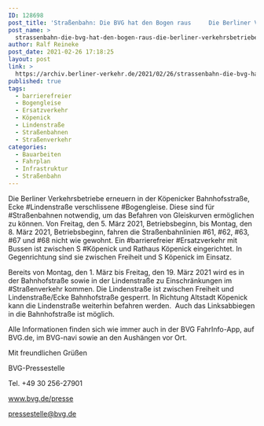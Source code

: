 ```yaml
---
ID: 128698
post_title: 'Straßenbahn: Die BVG hat den Bogen raus     Die Berliner Verkehrsbetriebe erneuern in der Köpenicker Bahnhofsstraße, Ecke Lindenstraße verschlissene Bogengleise. aus BVG'
post_name: >
  strassenbahn-die-bvg-hat-den-bogen-raus-die-berliner-verkehrsbetriebe-erneuern-in-der-koepenicker-bahnhofsstrasse-ecke-lindenstrasse-verschlissene-bogengleise-aus-bvg
author: Ralf Reineke
post_date: 2021-02-26 17:18:25
layout: post
link: >
  https://archiv.berliner-verkehr.de/2021/02/26/strassenbahn-die-bvg-hat-den-bogen-raus-die-berliner-verkehrsbetriebe-erneuern-in-der-koepenicker-bahnhofsstrasse-ecke-lindenstrasse-verschlissene-bogengleise-aus-bvg/
published: true
tags:
  - barrierefreier
  - Bogengleise
  - Ersatzverkehr
  - Köpenick
  - Lindenstraße
  - Straßenbahnen
  - Straßenverkehr
categories:
  - Bauarbeiten
  - Fahrplan
  - Infrastruktur
  - Straßenbahn
---
```

<p style="font-weight: 400;">Die Berliner Verkehrsbetriebe erneuern in der Köpenicker Bahnhofsstraße, Ecke #Lindenstraße verschlissene #Bogengleise. Diese sind für #Straßenbahnen notwendig, um das Befahren von Gleiskurven ermöglichen zu können. Von Freitag, den 5. März 2021, Betriebsbeginn, bis Montag, den 8. März 2021, Betriebsbeginn, fahren die Straßenbahnlinien #61, #62, #63, #67 und #68 nicht wie gewohnt. Ein #barrierefreier #Ersatzverkehr mit Bussen ist zwischen S #Köpenick und Rathaus Köpenick eingerichtet. In Gegenrichtung sind sie zwischen Freiheit und S Köpenick im Einsatz.</p>
<p style="font-weight: 400;">Bereits von Montag, den 1. März bis Freitag, den 19. März 2021 wird es in der Bahnhofstraße sowie in der Lindenstraße zu Einschränkungen im #Straßenverkehr kommen. Die Lindenstraße ist zwischen Freiheit und Lindenstraße/Ecke Bahnhofstraße gesperrt. In Richtung Altstadt Köpenick kann die Lindenstraße weiterhin befahren werden.  Auch das Linksabbiegen in die Bahnhofstraße ist möglich.</p>
<p style="font-weight: 400;">Alle Informationen finden sich wie immer auch in der BVG FahrInfo-App, auf BVG.de, im BVG-navi sowie an den Aushängen vor Ort.</p>
<p style="font-weight: 400;">Mit freundlichen Grüßen</p>
<p style="font-weight: 400;">BVG-Pressestelle</p>
<p style="font-weight: 400;">Tel. +49 30 256-27901</p>
<p style="font-weight: 400;"><a href="http://www.bvg.de/presse" data-saferedirecturl="https://www.google.com/url?q=http://www.bvg.de/presse&amp;source=gmail&amp;ust=1614863365124000&amp;usg=AFQjCNHJo0-toi1ysE3FCIr_qIxvCV6Svw">www.bvg.de/presse</a></p>
<p style="font-weight: 400;"><a href="mailto:pressestelle@bvg.de">pressestelle@bvg.de</a></p>